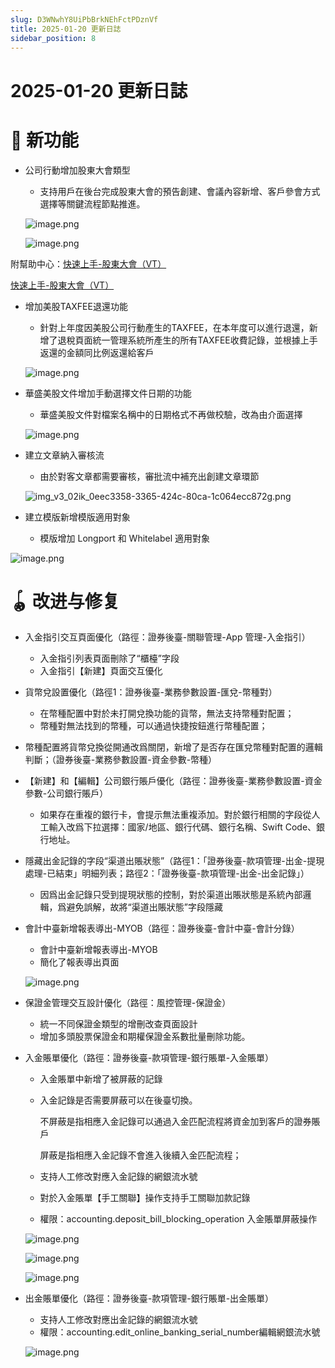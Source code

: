 ```yaml
---
slug: D3WNwhY8UiPbBrkNEhFctPDznVf
title: 2025-01-20 更新日誌
sidebar_position: 8
---
```



# 2025-01-20 更新日誌


# 🎉 新功能

- 公司行動增加股東大會類型
    - 支持用戶在後台完成股東大會的預告創建、會議內容新增、客戶參會方式選擇等關鍵流程節點推進。

    ![image.png](/assets/11e64bdb8368f06e21952f9968f03ea4.png)


    ![image.png](/assets/97d64292758f28a351d510700a457f31.png)


附幫助中心：[快速上手-股東大會（VT）](https://www.notion.so/22b5bab0c2cc81778e0cc87d6bf18196)


[快速上手-股東大會（VT）](./QSpJwHQVUi9qDEkTwBtcmHTPnjd)

- 增加美股TAXFEE退還功能
    - 針對上年度因美股公司行動產生的TAXFEE，在本年度可以進行退還，新增了退稅頁面統一管理系統所產生的所有TAXFEE收費記錄，並根據上手返還的金額同比例返還給客戶

    ![image.png](/assets/ca7b2acdfa5a9831ecc3531b8f06d260.png)

- 華盛美股文件增加手動選擇文件日期的功能
    - 華盛美股文件對檔案名稱中的日期格式不再做校驗，改為由介面選擇

    ![image.png](/assets/23bca4cfa660086de29d131d0a6174a9.png)

- 建立文章納入審核流
    - 由於對客文章都需要審核，審批流中補充出創建文章環節

    ![img_v3_02ik_0eec3358-3365-424c-80ca-1c064ecc872g.png](/assets/0c995d5b5008f4b6a37c32e2edec94c1.png)

- 建立模版新增模版適用對象
    - 模版增加 Longport 和 Whitelabel 適用對象

![image.png](/assets/2152ee5b4209f54384daa78e8bf7ef16.png)


# 🪀 改进与修复

- 入金指引交互頁面優化（路徑：證券後臺-關聯管理-App 管理-入金指引）
    - 入金指引列表頁面刪除了“櫃檯”字段
    - 入金指引【新建】頁面交互優化
- 貨幣兌設置優化（路徑1：證券後臺-業務參數設置-匯兌-幣種對）
    - 在幣種配置中對於未打開兌換功能的貨幣，無法支持幣種對配置；
    - 幣種對無法找到的幣種，可以通過快捷按鈕進行幣種配置；
- 幣種配置將貨幣兌換從開通改爲關閉，新增了是否存在匯兌幣種對配置的邏輯判斷；（證券後臺-業務參數設置-資金參數-幣種）
- 【新建】和【編輯】公司銀行賬戶優化（路徑：證券後臺-業務參數設置-資金參數-公司銀行賬戶）
    - 如果存在重複的銀行卡，會提示無法重複添加。對於銀行相關的字段從人工輸入改爲下拉選擇：國家/地區、銀行代碼、銀行名稱、Swift Code、銀行地址。
- 隱藏出金記錄的字段“渠道出賬狀態”（路徑1：「證券後臺-款項管理-出金-提現處理-已結束」明細列表；路徑2：「證券後臺-款項管理-出金-出金記錄」）
    - 因爲出金記錄只受到提現狀態的控制，對於渠道出賬狀態是系統內部邏輯，爲避免誤解，故將“渠道出賬狀態”字段隱藏
- 會計中臺新增報表導出-MYOB（路徑：證券後臺-會計中臺-會計分錄）
    - 會計中臺新增報表導出-MYOB
    - 簡化了報表導出頁面

    ![image.png](/assets/83d9e182ceff8867d4f2404c1deeab93.png)

- 保證金管理交互設計優化（路徑：風控管理-保證金）
    - 統一不同保證金類型的增刪改查頁面設計
    - 增加多頭股票保證金和期權保證金系數批量刪除功能。
- 入金賬單優化（路徑：證券後臺-款項管理-銀行賬單-入金賬單）
    - 入金賬單中新增了被屏蔽的記錄
    - 入金記錄是否需要屏蔽可以在後臺切換。

        不屏蔽是指相應入金記錄可以通過入金匹配流程將資金加到客戶的證券賬戶


        屏蔽是指相應入金記錄不會進入後續入金匹配流程；

    - 支持人工修改對應入金記錄的網銀流水號
    - 對於入金賬單【手工關聯】操作支持手工關聯加款記錄
    - 權限：accounting.deposit_bill_blocking_operation 入金賬單屏蔽操作

    ![image.png](/assets/f08977783fe69400bee756972b8cfd7f.png)


    ![image.png](/assets/07eb9bc4bfa93b55a129b80b5c7bce52.png)


    ![image.png](/assets/e3917d2a7aafda70df005d82b380b5f0.png)

- 出金賬單優化（路徑：證券後臺-款項管理-銀行賬單-出金賬單）
    - 支持人工修改對應出金記錄的網銀流水號
    - 權限：accounting.edit_online_banking_serial_number編輯網銀流水號

    ![image.png](/assets/7062b1d8d519d2e06f3341285428d08c.png)


